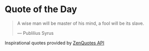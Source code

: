 # Quote of the Day

<!-- QUOTE_START -->
> A wise man will be master of his mind, a fool will be its slave.
>
> — Publilius Syrus

Inspirational quotes provided by <a href="https://zenquotes.io/" target="_blank">ZenQuotes API</a>
<!-- QUOTE_END -->